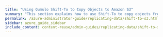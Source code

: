 ```yaml
---
title: "Using Qumulo Shift-To to Copy Objects to Amazon S3"
summary: "This section explains how to use Shift-To to copy objects from a directory in a Qumulo cluster to a folder in an Amazon Simple Storage Service (Amazon S3) bucket and how to manage Shift relationships."
permalink: /azure-administrator-guide/replicating-data/shift-to-s3.html
sidebar: azure_guide_sidebar
include_content: content-reuse/admin-guides/replicating-data/shift-to-s3.md
---
```


